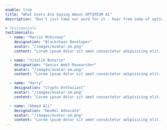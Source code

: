```yaml
---
enable: true
title: "What Users Are Saying About OPTIMISM AI"
description: "Don't just take our word for it - hear from some of optimism community members!  Check out some of optimistic testimonials below to see what others are saying about Optimism AI."

# Testimonials
testimonials:
  - name: "Marvin McKinney"
    designation: "Blockchain Developer"
    avatar: "/images/avatar-sm.png"
    content: "Lorem ipsum dolor sit amet consectetur adipisicing elit. Qui iusto illo molestias, assumenda expedita commodi inventore non itaque molestiae voluptatum dolore, facilis sapiente, repellat veniam."

  - name: "Vitalik Buterin"
    designation: "Senior Web3 Researcher"
    avatar: "/images/avatar-sm.png"
    content: "Lorem ipsum dolor sit amet consectetur adipisicing elit. Qui iusto illo molestias, assumenda expedita commodi inventore non itaque molestiae voluptatum dolore, facilis sapiente, repellat veniam."

  - name: "Harry"
    designation: "Crypto Enthusiast"
    avatar: "/images/avatar-sm.png"
    content: "Lorem ipsum dolor sit amet consectetur adipisicing elit. Qui iusto illo molestias, assumenda expedita commodi inventore non itaque molestiae voluptatum dolore, facilis sapiente, repellat veniam."

  - name: "Ahmed Ali"
    designation: "DevRel Advocate"
    avatar: "/images/avatar-sm.png"
    content: "Lorem ipsum dolor sit amet consectetur adipisicing elit. Qui iusto illo molestias, assumenda expedita commodi inventore non itaque molestiae voluptatum dolore, facilis sapiente, repellat veniam."
---
```

